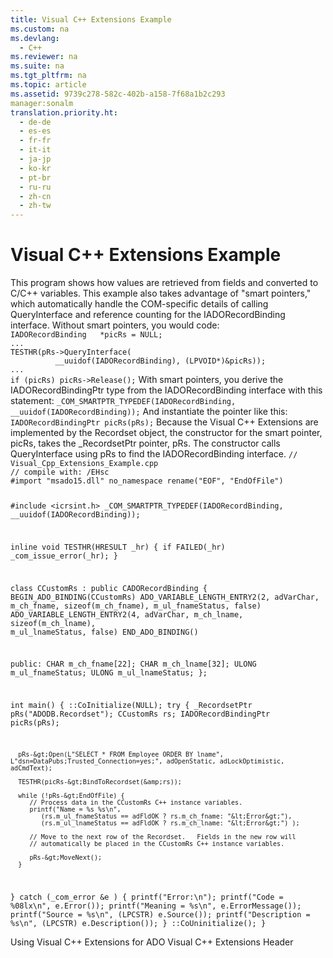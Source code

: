 ```yaml
---
title: Visual C++ Extensions Example
ms.custom: na
ms.devlang: 
  - C++
ms.reviewer: na
ms.suite: na
ms.tgt_pltfrm: na
ms.topic: article
ms.assetid: 9739c278-582c-402b-a158-7f68a1b2c293
manager:sonalm
translation.priority.ht: 
  - de-de
  - es-es
  - fr-fr
  - it-it
  - ja-jp
  - ko-kr
  - pt-br
  - ru-ru
  - zh-cn
  - zh-tw
---
```

# Visual C++ Extensions Example
<?xml version="1.0" encoding="utf-8"?>
<developerReferenceWithoutSyntaxDocument xmlns="http://ddue.schemas.microsoft.com/authoring/2003/5" xmlns:xlink="http://www.w3.org/1999/xlink" xmlns:xsi="http://www.w3.org/2001/XMLSchema-instance" xsi:schemaLocation="http://ddue.schemas.microsoft.com/authoring/2003/5 http://dduestorage.blob.core.windows.net/ddueschema/developer.xsd">
  <introduction>
    <para>This program shows how values are retrieved from fields and converted to C/C++ variables.</para>
    <para>This example also takes advantage of "smart pointers," which automatically handle the COM-specific details of calling <codeInline>QueryInterface</codeInline> and reference counting for the <legacyBold>IADORecordBinding</legacyBold> interface.</para>
    <para>Without smart pointers, you would code:</para>
    <code>IADORecordBinding   *picRs = NULL;
...
TESTHR(pRs-&gt;QueryInterface(
          __uuidof(IADORecordBinding), (LPVOID*)&amp;picRs));
...
if (picRs) picRs-&gt;Release();</code>
    <para>With smart pointers, you derive the <codeInline>IADORecordBindingPtr</codeInline> type from the <codeInline>IADORecordBinding</codeInline> interface with this statement:</para>
    <code>_COM_SMARTPTR_TYPEDEF(IADORecordBinding, __uuidof(IADORecordBinding));</code>
    <para>And instantiate the pointer like this:</para>
    <code>IADORecordBindingPtr picRs(pRs);</code>
    <para>Because the Visual C++ Extensions are implemented by the <legacyBold>Recordset</legacyBold> object, the constructor for the smart pointer, <codeInline>picRs</codeInline>, takes the _<codeInline>RecordsetPtr</codeInline> pointer, <codeInline>pRs</codeInline>. The constructor calls <codeInline>QueryInterface</codeInline> using <codeInline>pRs</codeInline> to find the <codeInline>IADORecordBinding</codeInline> interface.</para>
    <code>// Visual_Cpp_Extensions_Example.cpp
// compile with: /EHsc
#import "msado15.dll" no_namespace rename("EOF", "EndOfFile")

#include &lt;icrsint.h&gt;
_COM_SMARTPTR_TYPEDEF(IADORecordBinding, __uuidof(IADORecordBinding));

inline void TESTHR(HRESULT _hr) { if FAILED(_hr) _com_issue_error(_hr); }

class CCustomRs : public CADORecordBinding {
   BEGIN_ADO_BINDING(CCustomRs)
      ADO_VARIABLE_LENGTH_ENTRY2(2, adVarChar, m_ch_fname, sizeof(m_ch_fname), m_ul_fnameStatus, false)
      ADO_VARIABLE_LENGTH_ENTRY2(4, adVarChar, m_ch_lname, sizeof(m_ch_lname), m_ul_lnameStatus, false)
   END_ADO_BINDING()

public:
   CHAR m_ch_fname[22];
   CHAR m_ch_lname[32];
   ULONG m_ul_fnameStatus;
   ULONG m_ul_lnameStatus;
};

int main() {
   ::CoInitialize(NULL);
   try {
      _RecordsetPtr pRs("ADODB.Recordset");
      CCustomRs rs;
      IADORecordBindingPtr picRs(pRs);

      pRs-&gt;Open(L"SELECT * FROM Employee ORDER BY lname", L"dsn=DataPubs;Trusted_Connection=yes;", adOpenStatic, adLockOptimistic, adCmdText);

      TESTHR(picRs-&gt;BindToRecordset(&amp;rs));

      while (!pRs-&gt;EndOfFile) {
         // Process data in the CCustomRs C++ instance variables.
         printf("Name = %s %s\n",
            (rs.m_ul_fnameStatus == adFldOK ? rs.m_ch_fname: "&lt;Error&gt;"), 
            (rs.m_ul_lnameStatus == adFldOK ? rs.m_ch_lname: "&lt;Error&gt;") );

         // Move to the next row of the Recordset.   Fields in the new row will 
         // automatically be placed in the CCustomRs C++ instance variables.

         pRs-&gt;MoveNext();
      }
   }
   catch (_com_error &amp;e ) {
      printf("Error:\n");
      printf("Code = %08lx\n", e.Error());
      printf("Meaning = %s\n", e.ErrorMessage());
      printf("Source = %s\n", (LPCSTR) e.Source());
      printf("Description = %s\n", (LPCSTR) e.Description());
   }
   ::CoUninitialize();
}</code>
  </introduction>
  <relatedTopics>
<link xlink:href="ff759185-df41-4507-8d12-0921894ffbd9">Using Visual C++ Extensions for ADO</link>
<link xlink:href="e492d307-24cb-489c-a5b0-99cdc09b07da">Visual C++ Extensions Header</link>
</relatedTopics>
</developerReferenceWithoutSyntaxDocument>